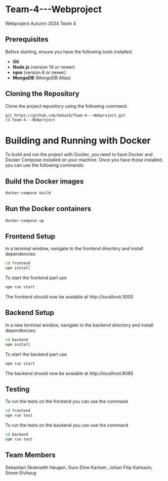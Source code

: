 # Team-4---Webproject

Webproject Autumn 2024 Team 4

## Prerequisites

Before starting, ensure you have the following tools installed:

- **Git**
- **Node.js** (version 14 or newer)
- **npm** (version 6 or newer)
- **MongoDB** (MongoDB Atlas)

## Cloning the Repository

Clone the project repository using the following command:

```bash
git https://github.com/Geka19/Team-4---Webproject.git
cd Team-4---Webproject
```

# Building and Running with Docker

To build and run the project with Docker, you need to have Docker and Docker Compose installed on your machine. Once you have those installed, you can use the following commands:

## Build the Docker images

```bash
docker-compose build
```

## Run the Docker containers

```bash
docker-compose up
```

## Frontend Setup

In a terminal window, navigate to the frontend directory and install dependencies:

```bash
cd frontend
npm install
```

To start the frontend part use

```bash
npm run start
```

The frontend should now be avaiable at http://localhost:3000

## Backend Setup

In a new terminal window, navigate to the backend directory and install dependencies:

```bash
cd backend
npm install
```

To start the backend part use

```bash
npm run start
```

The backend should now be avaiable at http://localhost:8085

## Testing

To run the tests on the frontend you can use the command

```bash
cd frontend
npm run test
```

To run the tests on the backend you can use the command

```bash
cd backend
npm run test
```

## Team Members

Sebastian Skrøvseth Haugen, Guro Eline Karlsen, Johan Filip Karlsson, Simen Elvhaug

